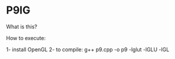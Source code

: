 # P9IG

What is this?

  

How to execute:

  1- install OpenGL
  2- to compile: g++ p9.cpp -o p9 -lglut -lGLU -lGL
